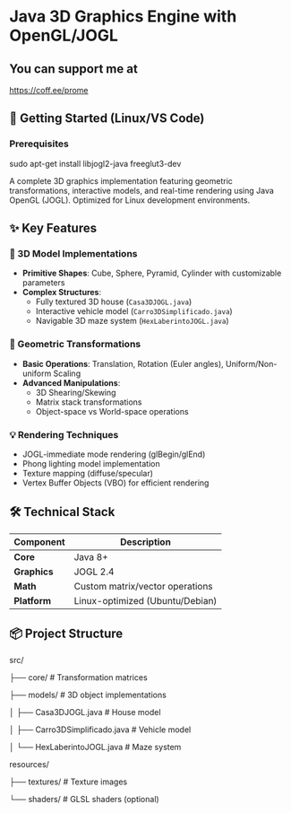 # Java 3D Graphics Engine with OpenGL/JOGL

## You can support me at
https://coff.ee/prome

## 🚀 Getting Started (Linux/VS Code)

### Prerequisites

sudo apt-get install libjogl2-java freeglut3-dev

A complete 3D graphics implementation featuring geometric transformations, interactive models, and real-time rendering using Java OpenGL (JOGL). Optimized for Linux development environments.

## ✨ Key Features

### 🧩 3D Model Implementations
- **Primitive Shapes**: Cube, Sphere, Pyramid, Cylinder with customizable parameters
- **Complex Structures**:
  - Fully textured 3D house (`Casa3DJOGL.java`)
  - Interactive vehicle model (`Carro3DSimplificado.java`)
  - Navigable 3D maze system (`HexLaberintoJOGL.java`)

### 🔧 Geometric Transformations
- **Basic Operations**: Translation, Rotation (Euler angles), Uniform/Non-uniform Scaling
- **Advanced Manipulations**:
  - 3D Shearing/Skewing
  - Matrix stack transformations
  - Object-space vs World-space operations

### 💡 Rendering Techniques
- JOGL-immediate mode rendering (glBegin/glEnd)
- Phong lighting model implementation
- Texture mapping (diffuse/specular)
- Vertex Buffer Objects (VBO) for efficient rendering

## 🛠️ Technical Stack

| Component | Description |
|-----------|-------------|
| **Core** | Java 8+ |
| **Graphics** | JOGL 2.4 |
| **Math** | Custom matrix/vector operations |
| **Platform** | Linux-optimized (Ubuntu/Debian) |

## 📦 Project Structure
src/

├── core/ # Transformation matrices

├── models/ # 3D object implementations

│ ├── Casa3DJOGL.java # House model

│ ├── Carro3DSimplificado.java # Vehicle model

│ └── HexLaberintoJOGL.java # Maze system

resources/

├── textures/ # Texture images

└── shaders/ # GLSL shaders (optional)
